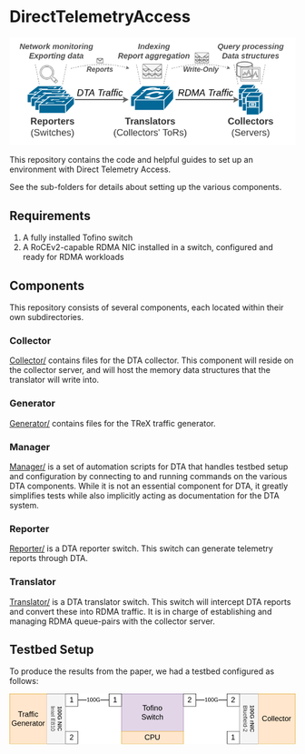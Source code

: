 # DirectTelemetryAccess
![Overview](Overview.png)

This repository contains the code and helpful guides to set up an environment with Direct Telemetry Access.

See the sub-folders for details about setting up the various components.

## Requirements
1. A fully installed Tofino switch
2. A RoCEv2-capable RDMA NIC installed in a switch, configured and ready for RDMA workloads

## Components
This repository consists of several components, each located within their own subdirectories.

### Collector
[Collector/](Collector/) contains files for the DTA collector.
This component will reside on the collector server, and will host the memory data structures that the translator will write into.

### Generator
[Generator/](Generator/) contains files for the TReX traffic generator.

### Manager
[Manager/](Manager/) is a set of automation scripts for DTA that handles testbed setup and configuration by connecting to and running commands on the various DTA components.
While it is not an essential component for DTA, it greatly simplifies tests while also implicitly acting as documentation for the DTA system.

### Reporter
[Reporter/](Reporter/) is a DTA reporter switch. This switch can generate telemetry reports through DTA.

### Translator
[Translator/](Translator/) is a DTA translator switch. This switch will intercept DTA reports and convert these into RDMA traffic. It is in charge of establishing and managing RDMA queue-pairs with the collector server.

## Testbed Setup
To produce the results from the paper, we had a testbed configured as follows:

![Testbed](Testbed.png)
